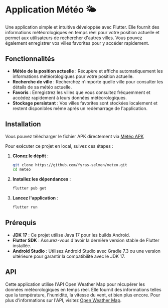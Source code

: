 # Application Météo 🌤️

Une application simple et intuitive développée avec Flutter. Elle fournit des informations météorologiques en temps réel pour votre position actuelle et permet aux utilisateurs de rechercher d'autres villes. Vous pouvez également enregistrer vos villes favorites pour y accéder rapidement.

## Fonctionnalités

- **Météo de la position actuelle** : Récupère et affiche automatiquement les informations météorologiques pour votre position actuelle.
- **Recherche de ville** : Recherchez n'importe quelle ville pour consulter les détails de sa météo actuelle.
- **Favoris** : Enregistrez les villes que vous consultez fréquemment et accédez rapidement à leurs données météorologiques.
- **Stockage persistant** : Vos villes favorites sont stockées localement et restent disponibles même après un redémarrage de l'application.

## Installation
Vous pouvez télécharger le fichier APK directement via [Météo APK](https://github.com/fyras-selmen/Meteo/releases/download/APK/meteo.apk) 

Pour exécuter ce projet en local, suivez ces étapes :

1. **Clonez le dépôt** :
   ```bash
   git clone https://github.com/fyras-selmen/meteo.git
   cd meteo
2. **Installez les dépendances** :
   ```bash
   flutter pub get
3. **Lancez l'application** :
   ```bash
   flutter run
   
## Prérequis
- **JDK 17** : Ce projet utilise Java 17 pour les builds Android.
- **Flutter SDK** : Assurez-vous d'avoir la dernière version stable de Flutter installée.
- **Android Studio** : Utilisez Android Studio avec Gradle 7.3 ou une version ultérieure pour garantir la compatibilité avec le JDK 17.

## API

Cette application utilise l'API Open Weather Map pour récupérer les données météorologiques en temps réel. Elle fournit des informations telles que la température, l'humidité, la vitesse du vent, et bien plus encore. Pour plus d'informations sur l'API, visitez [Open Weather Map](https://openweathermap.org/api/one-call-api).
